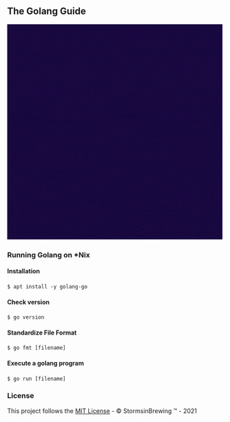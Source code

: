 ## The Golang Guide

![Cover Image](docs/cover.gif)

### Running Golang on *Nix

#### Installation

```
$ apt install -y golang-go
```

#### Check version

```
$ go version
```

#### Standardize File Format

```
$ go fmt [filename]
```

#### Execute a golang program

```
$ go run [filename]
```

### License

This project follows the [MIT License](LICENSE) - :copyright: StormsinBrewing :tm: - 2021
